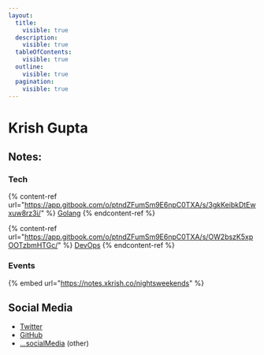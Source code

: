 ```yaml
---
layout:
  title:
    visible: true
  description:
    visible: true
  tableOfContents:
    visible: true
  outline:
    visible: true
  pagination:
    visible: true
---
```


# Krish Gupta

## Notes:

### Tech

{% content-ref url="https://app.gitbook.com/o/ptndZFumSm9E6npC0TXA/s/3gkKeibkDtEwxuw8rz3i/" %}
[Golang](https://app.gitbook.com/o/ptndZFumSm9E6npC0TXA/s/3gkKeibkDtEwxuw8rz3i/)
{% endcontent-ref %}

{% content-ref url="https://app.gitbook.com/o/ptndZFumSm9E6npC0TXA/s/OW2bszK5xpOOTzbmHTGc/" %}
[DevOps](https://app.gitbook.com/o/ptndZFumSm9E6npC0TXA/s/OW2bszK5xpOOTzbmHTGc/)
{% endcontent-ref %}

### Events

{% embed url="https://notes.xkrish.co/nightsweekends" %}

## Social Media

* [Twitter](https://go.xkrish.co/twitter)
* [GitHub](https://go.xkrish.co/github)
* [...socialMedia](https://go.xkrish.co) (other)
